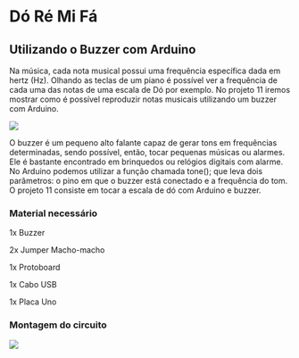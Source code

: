 # Dó Ré Mi Fá
## Utilizando o Buzzer com Arduino

Na música, cada nota musical possui uma frequência específica dada em hertz (Hz). Olhando as teclas de um piano é possível ver a frequência de cada uma das notas de uma escala de Dó por exemplo. No projeto 11 iremos mostrar como é possível reproduzir notas musicais utilizando um buzzer com Arduino.

![](http://dwebkit.esy.es/repositorio/Arduino/piano.png)

O buzzer é um pequeno alto falante capaz de gerar tons em frequências determinadas, sendo possível, então, tocar pequenas músicas ou alarmes. Ele é bastante encontrado em brinquedos ou relógios digitais com alarme. No Arduino podemos utilizar a função chamada tone(); que leva dois parâmetros: o pino em que o buzzer está conectado e a frequência do tom. O projeto 11 consiste em tocar a escala de dó com Arduino e buzzer.

### Material necessário

1x Buzzer

2x Jumper Macho-macho

1x Protoboard

1x Cabo USB

1x Placa Uno

### Montagem do circuito
![](http://dwebkit.esy.es/repositorio/Arduino/buzzer.png)
